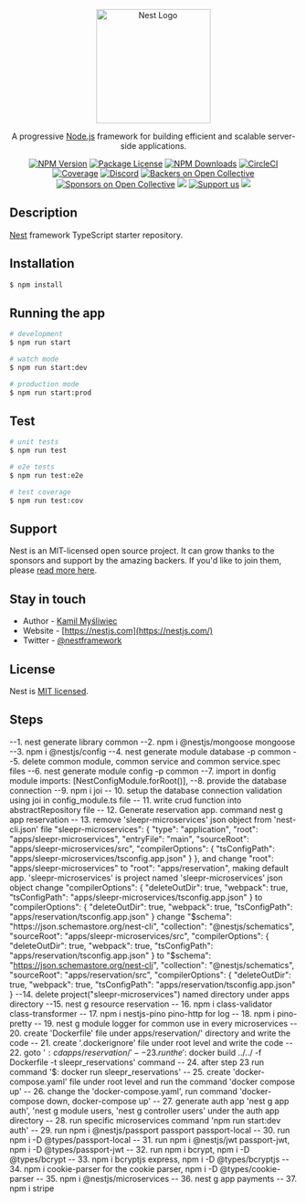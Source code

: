 <p align="center">
  <a href="http://nestjs.com/" target="blank"><img src="https://nestjs.com/img/logo-small.svg" width="200" alt="Nest Logo" /></a>
</p>

[circleci-image]: https://img.shields.io/circleci/build/github/nestjs/nest/master?token=abc123def456
[circleci-url]: https://circleci.com/gh/nestjs/nest

  <p align="center">A progressive <a href="http://nodejs.org" target="_blank">Node.js</a> framework for building efficient and scalable server-side applications.</p>
    <p align="center">
<a href="https://www.npmjs.com/~nestjscore" target="_blank"><img src="https://img.shields.io/npm/v/@nestjs/core.svg" alt="NPM Version" /></a>
<a href="https://www.npmjs.com/~nestjscore" target="_blank"><img src="https://img.shields.io/npm/l/@nestjs/core.svg" alt="Package License" /></a>
<a href="https://www.npmjs.com/~nestjscore" target="_blank"><img src="https://img.shields.io/npm/dm/@nestjs/common.svg" alt="NPM Downloads" /></a>
<a href="https://circleci.com/gh/nestjs/nest" target="_blank"><img src="https://img.shields.io/circleci/build/github/nestjs/nest/master" alt="CircleCI" /></a>
<a href="https://coveralls.io/github/nestjs/nest?branch=master" target="_blank"><img src="https://coveralls.io/repos/github/nestjs/nest/badge.svg?branch=master#9" alt="Coverage" /></a>
<a href="https://discord.gg/G7Qnnhy" target="_blank"><img src="https://img.shields.io/badge/discord-online-brightgreen.svg" alt="Discord"/></a>
<a href="https://opencollective.com/nest#backer" target="_blank"><img src="https://opencollective.com/nest/backers/badge.svg" alt="Backers on Open Collective" /></a>
<a href="https://opencollective.com/nest#sponsor" target="_blank"><img src="https://opencollective.com/nest/sponsors/badge.svg" alt="Sponsors on Open Collective" /></a>
  <a href="https://paypal.me/kamilmysliwiec" target="_blank"><img src="https://img.shields.io/badge/Donate-PayPal-ff3f59.svg"/></a>
    <a href="https://opencollective.com/nest#sponsor"  target="_blank"><img src="https://img.shields.io/badge/Support%20us-Open%20Collective-41B883.svg" alt="Support us"></a>
  <a href="https://twitter.com/nestframework" target="_blank"><img src="https://img.shields.io/twitter/follow/nestframework.svg?style=social&label=Follow"></a>
</p>
  <!--[![Backers on Open Collective](https://opencollective.com/nest/backers/badge.svg)](https://opencollective.com/nest#backer)
  [![Sponsors on Open Collective](https://opencollective.com/nest/sponsors/badge.svg)](https://opencollective.com/nest#sponsor)-->

## Description

[Nest](https://github.com/nestjs/nest) framework TypeScript starter repository.

## Installation

```bash
$ npm install
```

## Running the app

```bash
# development
$ npm run start

# watch mode
$ npm run start:dev

# production mode
$ npm run start:prod
```

## Test

```bash
# unit tests
$ npm run test

# e2e tests
$ npm run test:e2e

# test coverage
$ npm run test:cov
```

## Support

Nest is an MIT-licensed open source project. It can grow thanks to the sponsors and support by the amazing backers. If you'd like to join them, please [read more here](https://docs.nestjs.com/support).

## Stay in touch

- Author - [Kamil Myśliwiec](https://kamilmysliwiec.com)
- Website - [https://nestjs.com](https://nestjs.com/)
- Twitter - [@nestframework](https://twitter.com/nestframework)

## License

Nest is [MIT licensed](LICENSE).

## Steps
  --1. nest generate library common
  --2. npm i @nestjs/mongoose mongoose
  --3. npm i @nestjs/config
  --4. nest generate module database -p common
  --5. delete common module, common service and common service.spec files
  --6. nest generate module config -p common
  --7. import in donfig module imports: [NestConfigModule.forRoot()],
  --8. provide the database connection 
  --9. npm i joi
  -- 10. setup the database connection validation using joi in config_module.ts file
  -- 11. write crud function into abstractRepository file
  -- 12. Generate reservation app. command nest g app reservation
  -- 13. remove 'sleepr-microservices' json object from 'nest-cli.json' file
      "sleepr-microservices": {
        "type": "application",
        "root": "apps/sleepr-microservices",
        "entryFile": "main",
        "sourceRoot": "apps/sleepr-microservices/src",
        "compilerOptions": {
          "tsConfigPath": "apps/sleepr-microservices/tsconfig.app.json"
        }
    },
    and change "root": "apps/sleepr-microservices" to "root": "apps/reservation", making default app. 'sleepr-microservices' is project named 'sleepr-microservices' json object
    change "compilerOptions": {
      "deleteOutDir": true,
      "webpack": true,
      "tsConfigPath": "apps/sleepr-microservices/tsconfig.app.json"
    }
    to 
    "compilerOptions": {
      "deleteOutDir": true,
      "webpack": true,
      "tsConfigPath": "apps/reservation/tsconfig.app.json"
    }
    change 
    "$schema": "https://json.schemastore.org/nest-cli",
    "collection": "@nestjs/schematics",
    "sourceRoot": "apps/sleepr-microservices/src",
    "compilerOptions": {
      "deleteOutDir": true,
      "webpack": true,
      "tsConfigPath": "apps/reservation/tsconfig.app.json"
    }
  to 
  "$schema": "https://json.schemastore.org/nest-cli",
    "collection": "@nestjs/schematics",
    "sourceRoot": "apps/reservation/src",
    "compilerOptions": {
      "deleteOutDir": true,
      "webpack": true,
      "tsConfigPath": "apps/reservation/tsconfig.app.json"
    }
--14. delete project("sleepr-microservices") named directory under apps directory
--15. nest g resource reservation
-- 16. npm i class-validator class-transformer
-- 17. npm i nestjs-pino pino-http for log
-- 18. npm i pino-pretty
-- 19. nest g module logger for common use in every microservices
-- 20. create 'Dockerfile' file under apps/reservation/' directory and write the code
-- 21. create '.dockerignore' file under root level and write the code
-- 22. goto '$: cd apps/reservation/'
-- 23. run the '$: docker build ../../ -f Dockerfile -t sleepr_reservations' command
-- 24. after step 23 run command '$: docker run sleepr_reservations'
-- 25. create 'docker-compose.yaml' file under root level and run the command 'docker compose up'
-- 26. change the 'docker-compose.yaml', run command 'docker-compose down, docker-compose up'
-- 27. generate auth app 'nest g app auth', 'nest g module users, 'nest g controller users' under the auth app directory
-- 28. run specific microservices command 'npm run start:dev auth'
-- 29. run npm i @nestjs/passport passport passport-local
-- 30. run npm i -D  @types/passport-local
-- 31. run npm i @nestjs/jwt passport-jwt, npm i -D @types/passport-jwt
-- 32. run npm i bcrypt, npm i -D @types/bcrypt
-- 33. npm i bcryptjs express, npm i -D @types/bcryptjs
-- 34. npm i cookie-parser for the cookie parser, npm i -D @types/cookie-parser
-- 35. npm i @nestjs/microservices
-- 36. nest g app payments
-- 37. npm i stripe